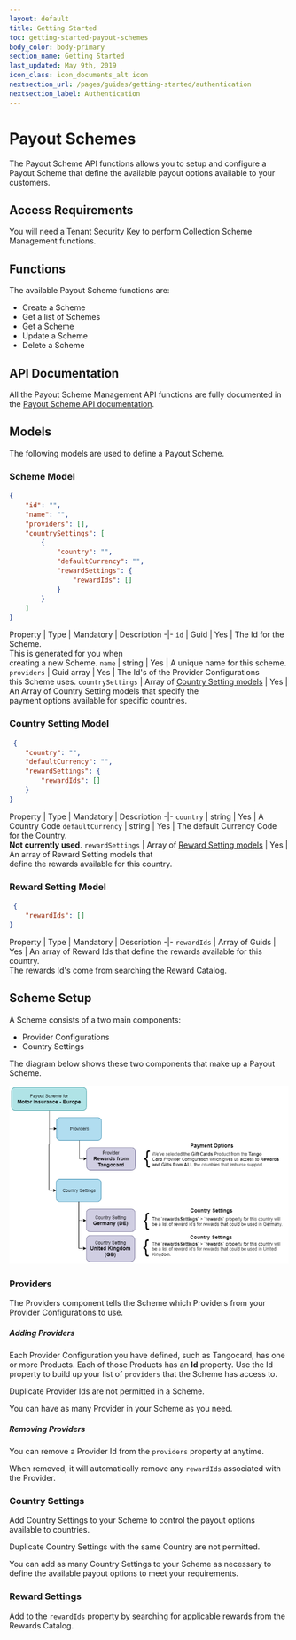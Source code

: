 ```yaml
---
layout: default
title: Getting Started
toc: getting-started-payout-schemes
body_color: body-primary
section_name: Getting Started
last_updated: May 9th, 2019
icon_class: icon_documents_alt icon
nextsection_url: /pages/guides/getting-started/authentication
nextsection_label: Authentication
---
```

# Payout Schemes
The Payout Scheme API functions allows you to setup and configure a Payout Scheme that define the available payout options available to your customers.

## Access Requirements
You will need a Tenant Security Key to perform Collection Scheme Management functions.

## Functions
The available Payout Scheme functions are:

- Create a Scheme
- Get a list of Schemes
- Get a Scheme
- Update a Scheme
- Delete a Scheme

## API Documentation
All the Payout Scheme Management API functions are fully documented in the [Payout Scheme API documentation](https://api-docs.imbursepayments.com/#57551b22-20a1-4c0a-874c-9243c4a9eb10).

## Models
The following models are used to define a Payout Scheme.

### Scheme Model
```json
{
    "id": "",
    "name": "",
    "providers": [],
    "countrySettings": [
        {
            "country": "",
            "defaultCurrency": "",
            "rewardSettings": {
                "rewardIds": []
            }
        }
    ]
}
```

Property | Type | Mandatory | Description
-|-
`id` | Guid | Yes | The Id for the Scheme.<br/>This is generated for you when<br/>creating a new Scheme.
`name` | string | Yes | A unique name for this scheme.
`providers` | Guid array | Yes | The Id's of the Provider Configurations<br/>this Scheme uses.
`countrySettings` | Array of [Country Setting models](#country-setting-model) | Yes | An Array of Country Setting models that specify the<br/>payment options available for specific countries.

### Country Setting Model
```json
 {
    "country": "",
    "defaultCurrency": "",
    "rewardSettings": {
        "rewardIds": []
    }
}
```

Property | Type | Mandatory | Description
-|-
`country` | string | Yes | A Country Code
`defaultCurrency` | string | Yes | The default Currency Code for the Country.<br/>**Not currently used**.
`rewardSettings` | Array of [Reward Setting models](#reward-setting-model) | Yes | An array of Reward Setting models that<br/>define the rewards available for this country.


### Reward Setting Model
```json
 {
    "rewardIds": []
}
```

Property | Type | Mandatory | Description
-|-
`rewardIds` | Array of Guids | Yes | An array of Reward Ids that define the rewards available for this country.<br/>The rewards Id's come from searching the Reward Catalog.


## Scheme Setup
A Scheme consists of a two main components:

- Provider Configurations
- Country Settings

The diagram below shows these two components that make up a Payout Scheme.

<img src="/assets/images/guides/getting-started/payout-scheme-breakdown.png" style="width:800px;" title="Payout Scheme" alt="Payout Scheme"/>

### Providers 
The Providers component tells the Scheme which Providers from your Provider Configurations to use.

##### Adding Providers
Each Provider Configuration you have defined, such as Tangocard, has one or more Products.
Each of those Products has an **Id** property. Use the Id property to build up your list of `providers` that the Scheme has access to.

Duplicate Provider Ids are not permitted in a Scheme.

You can have as many Provider in your Scheme as you need.

##### Removing Providers
You can remove a Provider Id from the `providers` property at anytime.

When removed, it will automatically remove any `rewardIds` associated with the Provider.

### Country Settings
Add Country Settings to your Scheme to control the payout options available to countries.

Duplicate Country Settings with the same Country are not permitted.

You can add as many Country Settings to your Scheme as necessary to define the available payout options to meet your requirements.

### Reward Settings
Add to the `rewardIds` property by searching for applicable rewards from the Rewards Catalog.